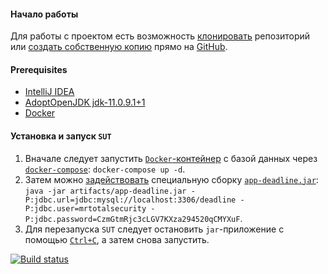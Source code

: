 #### Начало работы
Для работы с проектом есть возможность [клонировать](https://docs.github.com/en/free-pro-team@latest/github/creating-cloning-and-archiving-repositories/cloning-a-repository) репозиторий или [создать собственную копию](https://git-scm.com/book/ru/v2/GitHub-%D0%92%D0%BD%D0%B5%D1%81%D0%B5%D0%BD%D0%B8%D0%B5-%D1%81%D0%BE%D0%B1%D1%81%D1%82%D0%B2%D0%B5%D0%BD%D0%BD%D0%BE%D0%B3%D0%BE-%D0%B2%D0%BA%D0%BB%D0%B0%D0%B4%D0%B0-%D0%B2-%D0%BF%D1%80%D0%BE%D0%B5%D0%BA%D1%82%D1%8B) прямо на [GitHub](https://github.com/).

#### Prerequisites
* [IntelliJ IDEA](https://www.jetbrains.com/ru-ru/idea/)
* [AdoptOpenJDK jdk-11.0.9.1+1](https://adoptopenjdk.net/releases.html)
* [Docker](https://www.docker.com/get-started)

#### Установка и запуск `SUT`
1. Вначале следует запустить [`Docker`-контейнер](https://github.com/Mortiferus/SQL1.0/tree/master/Docker) с базой данных через [`docker-compose`](https://docs.docker.com/compose/#automated-testing-environments): `docker-compose up -d`.
2. Затем можно [задействовать](https://github.com/Mortiferus/SQL1.0/blob/master/java%20-jar.txt) специальную сборку [`app-deadline.jar`](https://github.com/Mortiferus/SQL1.0/blob/master/artifacts/app-deadline.jar): `java -jar artifacts/app-deadline.jar -P:jdbc.url=jdbc:mysql://localhost:3306/deadline -P:jdbc.user=mrtotalsecurity -P:jdbc.password=CzmGtmRjc3cLGV7KXza294520qCMYXuF`.
3. Для перезапуска `SUT` следует остановить `jar`-приложение с помощью [`Ctrl+C`](https://en.wikipedia.org/wiki/Control-C), а затем снова запустить.

[![Build status](https://ci.appveyor.com/api/projects/status/e4yovfd6xngnhd3k?svg=true)](https://ci.appveyor.com/project/Mortiferus/sql1-0)

